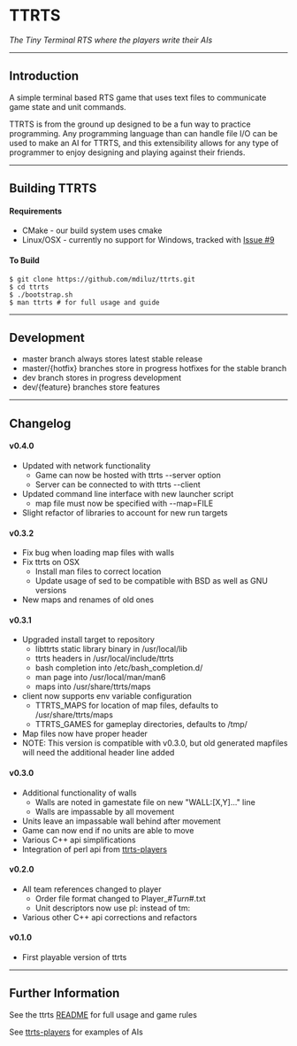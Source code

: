 # TTRTS
*The Tiny Terminal RTS where the players write their AIs*

-----------------------------------------------------------
## Introduction
A simple terminal based RTS game that uses text files to communicate game state and unit commands. 

TTRTS is from the ground up designed to be a fun way to practice programming. Any programming language than can handle file I/O can be used to make an AI for TTRTS, and this extensibility allows for any type of programmer to enjoy designing and playing against their friends.

-----------------------------------------------------------
## Building TTRTS

#### Requirements
* CMake - our build system uses cmake
* Linux/OSX - currently no support for Windows, tracked with [Issue #9](https://github.com/mdiluz/ttrts/issues/9)

#### To Build
    $ git clone https://github.com/mdiluz/ttrts.git
    $ cd ttrts
    $ ./bootstrap.sh
    $ man ttrts # for full usage and guide

-----------------------------------------------------------
## Development

* master branch always stores latest stable release
* master/{hotfix} branches store in progress hotfixes for the stable branch
* dev branch stores in progress development
* dev/{feature} branches store features

-----------------------------------------------------------
## Changelog

#### v0.4.0
* Updated with network functionality
  * Game can now be hosted with ttrts --server option
  * Server can be connected to with ttrts --client
* Updated command line interface with new launcher script
  * map file must now be specified with --map=FILE 
* Slight refactor of libraries to account for new run targets

#### v0.3.2
* Fix bug when loading map files with walls
* Fix ttrts on OSX
  * Install man files to correct location
  * Update usage of sed to be compatible with BSD as well as GNU versions
* New maps and renames of old ones

#### v0.3.1
* Upgraded install target to repository
  * libttrts static library binary in /usr/local/lib
  * ttrts headers in /usr/local/include/ttrts
  * bash completion into /etc/bash_completion.d/
  * man page into /usr/local/man/man6
  * maps into /usr/share/ttrts/maps
* client now supports env variable configuration
  * TTRTS_MAPS for location of map files, defaults to /usr/share/ttrts/maps
  * TTRTS_GAMES for gameplay directories, defaults to /tmp/
* Map files now have proper header
* NOTE: This version is compatible with v0.3.0, but old generated mapfiles will need the additional header line added

#### v0.3.0
* Additional functionality of walls
  * Walls are noted in gamestate file on new "WALL:[X,Y]..." line
  * Walls are impassable by all movement
* Units leave an impassable wall behind after movement
* Game can now end if no units are able to move
* Various C++ api simplifications
* Integration of perl api from [ttrts-players](https://github.com/mdiluz/ttrts-players)

#### v0.2.0 
* All team references changed to player
    * Order file format changed to Player_#_Turn_#.txt
    * Unit descriptors now use pl: instead of tm:
* Various other C++ api corrections and refactors

#### v0.1.0 
* First playable version of ttrts

-----------------------------------------------------------
## Further Information

See the ttrts [README](source/README.md) for full usage and game rules

See [ttrts-players](https://github.com/mdiluz/ttrts-players) for examples of AIs
